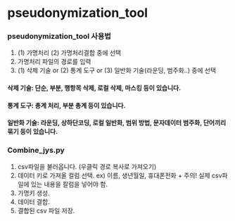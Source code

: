 # pseudonymization_tool

### pseudonymization_tool 사용법
1. (1) 가명처리 (2) 가명처리결합 중에 선택
2. 가명처리 파일의 경로를 입력
3. (1) 삭제 기술 or (2) 통계 도구 or (3) 일반화 기술(라운딩, 범주화..) 중에 선택

#### 삭제 기술: 단순, 부분, 행항목 삭제, 로컬 삭제, 마스킹 등이 있습니다. 
#### 통계 도구: 총계 처리, 부분 총계 등이 있습니다. 
#### 일반화 기술: 라운딩, 상하단코딩, 로컬 일반화, 범위 방법, 문자데이터 범주화, 단어끼리 묶기 등이 있습니다. 

### Combine_jys.py

1. csv파일을 불러옵니다. (우클릭 경로 복사로 가져오기)
2. 데이터 키로 가져올 컬럼 선택. ex) 이름, 생년월일, 휴대폰전화 + 주의! 실제 csv파일에 있는 내용을 칼럼을 넣어야 함.
3. 가명키 생성.
4. 데이터 결합.
5. 결합된 csv 파일 저장.
